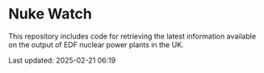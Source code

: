 # Nuke Watch

This repository includes code for retrieving the latest information available on the output of EDF nuclear power plants in the UK.

Last updated: 2025-02-21 06:19